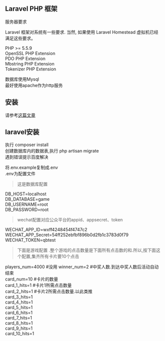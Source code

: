 ## Laravel PHP 框架

服务器要求

Laravel 框架对系统有一些要求. 当然, 如果使用 Laravel Homestead 虚拟机已经满足这些要求。

PHP >= 5.5.9  
OpenSSL PHP Extension  
PDO PHP Extension  
Mbstring PHP Extension  
Tokenizer PHP Extension

数据库使用Mysql  
最好使用apache作为http服务  

## 安装
请参考[这篇文章](http://www.cnblogs.com/yanqing/p/5183556.html)  

## laravel安装
执行 composer install  
创建数据库内的数据表,执行 php artisan migrate  
遇到错误提示百度解决  

将.env.example复制成.env  
.env为配置文件  

>这是数据库配置  

DB_HOST=localhost  
DB_DATABASE=game  
DB_USERNAME=root  
DB_PASSWORD=root  

>wechat配置对应公众平台的appid、appsecret、token  

WECHAT_APP_ID=wxff4248454f4747c2  
WECHAT_APP_Secret=54ff252ebfbf896b0d2fb1c3783d0f79  
WECHAT_TOKEN=qbtest

>下面是游戏配置 .整个游戏的点击数量是下面所有点击数的和.所以,按下面这个配置,集齐所有卡片要10个点击 

players_num=4000 #没用
winner_num=2 #中奖人数.到达中奖人数后活动自动结束  
card_num=10 #卡片的数量  
card_1_hits=1 #卡片1所需点击数量  
card_2_hits=1 #卡片2所需点击数量.以此类推  
card_3_hits=1  
card_4_hits=1  
card_5_hits=1  
card_6_hits=1  
card_7_hits=1  
card_8_hits=1  
card_9_hits=1  
card_10_hits=1  
